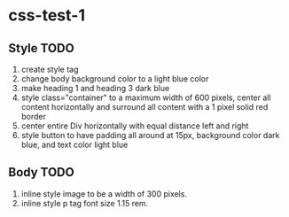 # css-test-1
## Style TODO
1) create style tag
2) change body background color to a light blue color
3) make heading 1 and heading 3 dark blue
4) style class="container" to a maximum width of 600 pixels, center all content horizontally and surround all content with a 1 pixel solid red border
5) center entire Div horizontally with equal distance left and right
6) style button to have padding all around at 15px, background color dark blue, and text color light blue

## Body TODO
1) inline style image to be a width of 300 pixels.
2) inline style p tag font size 1.15 rem.
